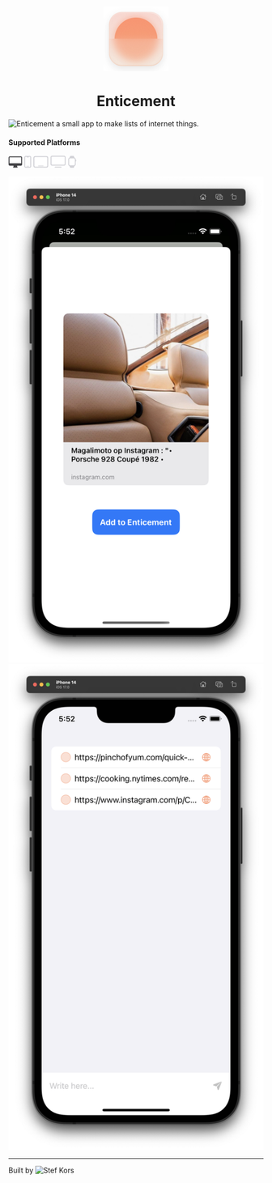 <p align="center">
  <img src="Enticement/Assets.xcassets/AppIcon.appiconset/Large Icon512.png" height="128">
  <h1 align="center">Enticement</h1>
</p>

![Enticement](https://github.com/StefKors/Enticement) a small app to make lists of internet things.

#### Supported Platforms
<p align="left">
<picture>
  <source media="(prefers-color-scheme: dark)" srcset="Images/macos.svg">
  <source media="(prefers-color-scheme: light)" srcset="Images/macos-active.svg">
  <img alt="macos" src="Images/macos-active.svg" height="24">
</picture>

<picture>
  <source media="(prefers-color-scheme: dark)" srcset="Images/ios-active.svg">
  <source media="(prefers-color-scheme: light)" srcset="Images/ios.svg">
  <img alt="macos" src="Images/ios.svg" height="24">
</picture>

<picture>
  <source media="(prefers-color-scheme: dark)" srcset="Images/ipados-active.svg">
  <source media="(prefers-color-scheme: light)" srcset="Images/ipados.svg">
  <img alt="macos" src="Images/ipados.svg" height="24">
</picture>

<picture>
  <source media="(prefers-color-scheme: dark)" srcset="Images/tvos-active.svg">
  <source media="(prefers-color-scheme: light)" srcset="Images/tvos.svg">
  <img alt="macos" src="Images/tvos.svg" height="24">
</picture>

<picture>
  <source media="(prefers-color-scheme: dark)" srcset="Images/watchos-active.svg">
  <source media="(prefers-color-scheme: light)" srcset="Images/watchos.svg">
  <img alt="macos" src="Images/watchos.svg" height="24">
</picture>
</p>

<p align="center">
<picture width="200">
  <source media="(prefers-color-scheme: dark)" srcset="Images/Screenshot-1.png">
  <source media="(prefers-color-scheme: light)" srcset="Images/Screenshot-1.png">
  <img alt="Screenshot of the app" src="Images/Screenshot-1.png">
</picture>

<picture width="200">
  <source media="(prefers-color-scheme: dark)" srcset="Images/Screenshot-2.png">
  <source media="(prefers-color-scheme: light)" srcset="Images/Screenshot-2.png">
  <img alt="Screenshot of the app" src="Images/Screenshot-2.png">
</picture>
</p>

-------


Built by ![Stef Kors](https://stefkors.com)
